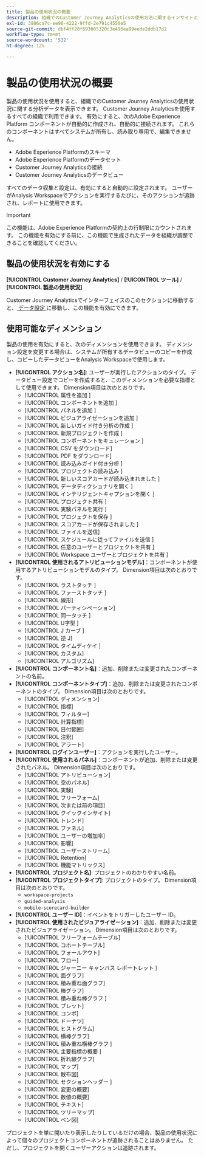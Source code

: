 ```yaml
---
title: 製品の使用状況の概要
description: 組織でのCustomer Journey Analyticsの使用方法に関するインサイトとレポートを表示します。
exl-id: 3806ca7c-ee90-4222-9ffd-2e791c4550e5
source-git-commit: dbf4ff28f693085320c3e496ea99eede2ddb17d2
workflow-type: tm+mt
source-wordcount: '532'
ht-degree: 12%

---
```


# 製品の使用状況の概要

製品の使用状況を使用すると、組織でのCustomer Journey Analyticsの使用状況に関する分析データを表示できます。 Customer Journey Analyticsを使用するすべての組織で利用できます。 有効にすると、次のAdobe Experience Platform コンポーネントが自動的に作成され、自動的に接続されます。 これらのコンポーネントはすべてシステムが所有し、読み取り専用で、編集できません。

* Adobe Experience Platformのスキーマ
* Adobe Experience Platformのデータセット
* Customer Journey Analyticsの接続
* Customer Journey Analyticsのデータビュー

すべてのデータ収集と設定は、有効にすると自動的に設定されます。 ユーザーがAnalysis Workspaceでアクションを実行するたびに、そのアクションが追跡され、レポートに使用できます。

>[!IMPORTANT]
>
>この機能は、Adobe Experience Platformの契約上の行制限にカウントされます。 この機能を有効にする前に、この機能で生成されたデータを組織が調整できることを確認してください。

## 製品の使用状況を有効にする

**[!UICONTROL Customer Journey Analytics]** / **[!UICONTROL ツール]** / **[!UICONTROL 製品の使用状況]**

Customer Journey Analyticsでインターフェイスのこのセクションに移動すると、[ データ設定 ](data-settings.md) に移動し、この機能を有効にできます。

## 使用可能なディメンション

製品の使用を有効にすると、次のディメンションを使用できます。 ディメンション設定を変更する場合は、システムが所有するデータビューのコピーを作成し、コピーしたデータビューをAnalysis Workspaceで使用します。

* **[!UICONTROL アクション名]**: ユーザーが実行したアクションのタイプ。 データビュー設定でコピーを作成すると、このディメンションを必要な指標として使用できます。 Dimension項目は次のとおりです。
   * [!UICONTROL  属性を追加 ]
   * [!UICONTROL  コンポーネントを追加 ]
   * [!UICONTROL  パネルを追加 ]
   * [!UICONTROL  ビジュアライゼーションを追加 ]
   * [!UICONTROL  新しいガイド付き分析の作成 ]
   * [!UICONTROL  新規プロジェクトを作成 ]
   * [!UICONTROL  コンポーネントをキュレーション ]
   * [!UICONTROL CSV をダウンロード]
   * [!UICONTROL PDF をダウンロード]
   * [!UICONTROL  読み込みガイド付き分析 ]
   * [!UICONTROL  プロジェクトの読み込み ]
   * [!UICONTROL  新しいスコアカードが読み込まれました ]
   * [!UICONTROL  データディクショナリを開く ]
   * [!UICONTROL  インテリジェントキャプションを開く ]
   * [!UICONTROL  プロジェクト共有 ]
   * [!UICONTROL  実験パネルを実行 ]
   * [!UICONTROL  プロジェクトを保存 ]
   * [!UICONTROL  スコアカードが保存されました ]
   * [!UICONTROL ファイルを送信]
   * [!UICONTROL  スケジュールに従ってファイルを送信 ]
   * [!UICONTROL  任意のユーザーとプロジェクトを共有 ]
   * [!UICONTROL Workspace ユーザーとプロジェクトを共有 ]
* **[!UICONTROL 使用されるアトリビューションモデル]**：コンポーネントが使用するアトリビューションモデルのタイプ。 Dimension項目は次のとおりです。
   * [!UICONTROL  ラストタッチ ]
   * [!UICONTROL  ファーストタッチ ]
   * [!UICONTROL 線形]
   * [!UICONTROL パーティシペーション]
   * [!UICONTROL  同一タッチ ]
   * [!UICONTROL U字型 ]
   * [!UICONTROL J カーブ ]
   * [!UICONTROL  逆 J]
   * [!UICONTROL  タイムディケイ ]
   * [!UICONTROL カスタム]
   * [!UICONTROL アルゴリズム]
* **[!UICONTROL コンポーネント名]**：追加、削除または変更されたコンポーネントの名前。
* **[!UICONTROL コンポーネントタイプ]**：追加、削除または変更されたコンポーネントのタイプ。 Dimension項目は次のとおりです。
   * [!UICONTROL ディメンション]
   * [!UICONTROL 指標]
   * [!UICONTROL フィルター]
   * [!UICONTROL 計算指標]
   * [!UICONTROL 日付範囲]
   * [!UICONTROL 注釈]
   * [!UICONTROL アラート]
* **[!UICONTROL ログインユーザー]**：アクションを実行したユーザー。
* **[!UICONTROL 使用されるパネル]**：コンポーネントが追加、削除または変更されたパネル。 Dimension項目は次のとおりです。
   * [!UICONTROL アトリビューション]
   * [!UICONTROL 空のパネル]
   * [!UICONTROL 実験]
   * [!UICONTROL フリーフォーム]
   * [!UICONTROL 次または前の項目]
   * [!UICONTROL クイックインサイト]
   * [!UICONTROL トレンド]
   * [!UICONTROL ファネル]
   * [!UICONTROL ユーザーの増加率]
   * [!UICONTROL 影響]
   * [!UICONTROL ユーザーストリーム]
   * [!UICONTROL Retention]
   * [!UICONTROL 機能マトリックス]
* **[!UICONTROL プロジェクト名]**: プロジェクトのわかりやすい名前。
* **[!UICONTROL プロジェクトタイプ]**: プロジェクトのタイプ。 Dimension項目は次のとおりです。
   * `workspace-projects`
   * `guided-analysis`
   * `mobile-scorecard-builder`
* **[!UICONTROL ユーザー ID]**：イベントをトリガーしたユーザー ID。
* **[!UICONTROL 使用されたビジュアライゼーション]**：追加、削除または変更されたビジュアライゼーション。 Dimension項目は次のとおりです。
   * [!UICONTROL フリーフォームテーブル]
   * [!UICONTROL コホートテーブル]
   * [!UICONTROL フォールアウト]
   * [!UICONTROL フロー]
   * [!UICONTROL ジャーニー キャンバス レポートレット ]
   * [!UICONTROL 面グラフ]
   * [!UICONTROL 積み重ね面グラフ]
   * [!UICONTROL 棒グラフ]
   * [!UICONTROL  積み重ね棒グラフ ]
   * [!UICONTROL ブレット]
   * [!UICONTROL コンボ]
   * [!UICONTROL ドーナツ]
   * [!UICONTROL ヒストグラム]
   * [!UICONTROL 横棒グラフ]
   * [!UICONTROL  積み重ね横棒グラフ ]
   * [!UICONTROL  主要指標の概要 ]
   * [!UICONTROL 折れ線グラフ]
   * [!UICONTROL マップ]
   * [!UICONTROL 散布図]
   * [!UICONTROL  セクションヘッダー ]
   * [!UICONTROL 変更の概要]
   * [!UICONTROL 数値の概要]
   * [!UICONTROL テキスト]
   * [!UICONTROL ツリーマップ]
   * [!UICONTROL ベン図]

プロジェクトを単に開いたり表示したりしているだけの場合、製品の使用状況によって個々のプロジェクトコンポーネントが追跡されることはありません。 ただし、プロジェクトを開くユーザーアクションは追跡されます。
